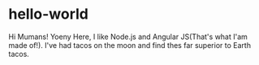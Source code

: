 # hello-world

Hi Mumans!
Yoeny Here, I like Node.js and Angular JS(That's what I'am made of!).
I've had tacos on the moon and find thes far superior to Earth tacos.

